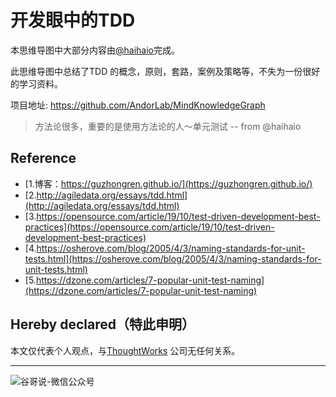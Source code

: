 # 开发眼中的TDD


本思维导图中大部分内容由[@haihaio](https://github.com/haihaio)完成。

此思维导图中总结了TDD 的概念，原则，套路，案例及策略等，不失为一份很好的学习资料。

项目地址: https://github.com/AndorLab/MindKnowledgeGraph

> 方法论很多，重要的是使用方法论的人～单元测试  -- from @haihaio

## Reference

* [1.博客：https://guzhongren.github.io/](https://guzhongren.github.io/)
* [2.http://agiledata.org/essays/tdd.html](http://agiledata.org/essays/tdd.html)
* [3.https://opensource.com/article/19/10/test-driven-development-best-practices](https://opensource.com/article/19/10/test-driven-development-best-practices)
* [4.https://osherove.com/blog/2005/4/3/naming-standards-for-unit-tests.html](https://osherove.com/blog/2005/4/3/naming-standards-for-unit-tests.html)
* [5.https://dzone.com/articles/7-popular-unit-test-naming](https://dzone.com/articles/7-popular-unit-test-naming)

## Hereby declared（特此申明）

本文仅代表个人观点，与[ThoughtWorks](https://www.thoughtworks.com/) 公司无任何关系。

----
![谷哥说-微信公众号](https://ftp.bmp.ovh/imgs/2020/02/b7282c60d4d581ad.png)

